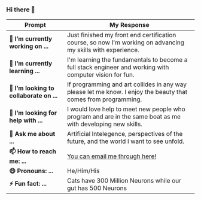### Hi there 👋
Prompt | My Response
------------ | -------------
**🔭 I’m currently working on ...** | Just finished my front end certification course, so now I'm working on advancing my skills with experience. 
**🌱 I’m currently learning ...**| I'm learning the fundamentals to become a full stack engineer and working with computer vision for fun. 
**👯 I’m looking to collaborate on ...**| If programming and art collides in any way please let me know. I enjoy the beauty that comes from programming. 
**🤔 I’m looking for help with ...**| I would love help to meet new people who program and are in the same boat as me with developing new skills. 
**💬 Ask me about ...**| Artificial Intelegence, perspectives of the future, and the world I want to see unfold. 
**📫 How to reach me: ...**| [You can email me through here!](https://forms.gle/6EzW26reY3LzmGYH9)
**😄 Pronouns: ...**| He/Him/His
**⚡ Fun fact: ...**| Cats have 300 Million Neurons while our gut has 500 Neurons || recursion is everywhere
<!--
**iacosta3994/iacosta3994** is a ✨ _special_ ✨ repository because its `README.md` (this file) appears on your GitHub profile.

Here are some ideas to get you started:

- 🔭 I’m currently working on ...
- 🌱 I’m currently learning ...
- 👯 I’m looking to collaborate on ...
- 🤔 I’m looking for help with ...
- 💬 Ask me about ...
- 📫 How to reach me: ...
- 😄 Pronouns: ...
- ⚡ Fun fact: ...
-->
